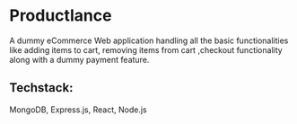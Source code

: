 # Productlance
A dummy eCommerce Web application handling all the basic functionalities like adding items to cart, removing items from cart ,checkout functionality along with a dummy payment feature.

## Techstack:
MongoDB, Express.js, React, Node.js
